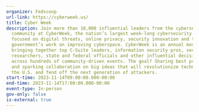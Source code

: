 ```yaml
---
organizer: Fedscoop
url-link: https://cyberweek.us/
title: Cyber Week
description: Join more than 10,000 influential leaders from the cybersecurity
  community at CyberWeek, the nation’s largest week-long cybersecurity festival
  focused on digital threats, online privacy, security innovation and the U.S.
  government’s work on improving cyberspace. CyberWeek is an annual movement
  bringing together top C-Suite leaders, information security pros, security
  researchers, state and federal officials and other influential decision-makers
  across hundreds of community-driven events. The goal? Sharing best practices
  and sparking collaboration on big ideas that will revolutionize technology in
  the U.S. and fend off the next generation of attackers.
start-time: 2023-11-14T09:00:00.000-00:00
end-time: 2023-11-14T17:00:00.000-00:00
event-type: In-person
gov-only: false
is-external: true
---
```


